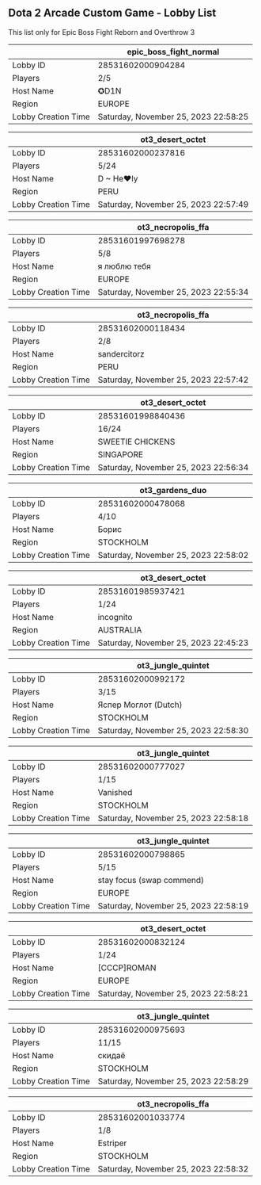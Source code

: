 ## Dota 2 Arcade Custom Game - Lobby List

This list only for Epic Boss Fight Reborn and Overthrow 3

|  | epic_boss_fight_normal |
| ------ | ------ |
| Lobby ID | 28531602000904284 |
| Players | 2/5 |
| Host Name | ✪D1N |
| Region | EUROPE |
| Lobby Creation Time | Saturday, November 25, 2023 22:58:25 |


|  | ot3_desert_octet |
| ------ | ------ |
| Lobby ID | 28531602000237816 |
| Players | 5/24 |
| Host Name | D ~ He♥ly |
| Region | PERU |
| Lobby Creation Time | Saturday, November 25, 2023 22:57:49 |


|  | ot3_necropolis_ffa |
| ------ | ------ |
| Lobby ID | 28531601997698278 |
| Players | 5/8 |
| Host Name | я люблю тебя |
| Region | EUROPE |
| Lobby Creation Time | Saturday, November 25, 2023 22:55:34 |


|  | ot3_necropolis_ffa |
| ------ | ------ |
| Lobby ID | 28531602000118434 |
| Players | 2/8 |
| Host Name | sandercitorz |
| Region | PERU |
| Lobby Creation Time | Saturday, November 25, 2023 22:57:42 |


|  | ot3_desert_octet |
| ------ | ------ |
| Lobby ID | 28531601998840436 |
| Players | 16/24 |
| Host Name | SWEETIE  CHICKENS |
| Region | SINGAPORE |
| Lobby Creation Time | Saturday, November 25, 2023 22:56:34 |


|  | ot3_gardens_duo |
| ------ | ------ |
| Lobby ID | 28531602000478068 |
| Players | 4/10 |
| Host Name | Борис |
| Region | STOCKHOLM |
| Lobby Creation Time | Saturday, November 25, 2023 22:58:02 |


|  | ot3_desert_octet |
| ------ | ------ |
| Lobby ID | 28531601985937421 |
| Players | 1/24 |
| Host Name | incognito |
| Region | AUSTRALIA |
| Lobby Creation Time | Saturday, November 25, 2023 22:45:23 |


|  | ot3_jungle_quintet |
| ------ | ------ |
| Lobby ID | 28531602000992172 |
| Players | 3/15 |
| Host Name | Яспер Моглот (Dutch) |
| Region | STOCKHOLM |
| Lobby Creation Time | Saturday, November 25, 2023 22:58:30 |


|  | ot3_jungle_quintet |
| ------ | ------ |
| Lobby ID | 28531602000777027 |
| Players | 1/15 |
| Host Name | Vanished |
| Region | STOCKHOLM |
| Lobby Creation Time | Saturday, November 25, 2023 22:58:18 |


|  | ot3_jungle_quintet |
| ------ | ------ |
| Lobby ID | 28531602000798865 |
| Players | 5/15 |
| Host Name | stay focus (swap commend) |
| Region | EUROPE |
| Lobby Creation Time | Saturday, November 25, 2023 22:58:19 |


|  | ot3_desert_octet |
| ------ | ------ |
| Lobby ID | 28531602000832124 |
| Players | 1/24 |
| Host Name | [CCCP]ROMAN |
| Region | EUROPE |
| Lobby Creation Time | Saturday, November 25, 2023 22:58:21 |


|  | ot3_jungle_quintet |
| ------ | ------ |
| Lobby ID | 28531602000975693 |
| Players | 11/15 |
| Host Name | скидаё |
| Region | STOCKHOLM |
| Lobby Creation Time | Saturday, November 25, 2023 22:58:29 |


|  | ot3_necropolis_ffa |
| ------ | ------ |
| Lobby ID | 28531602001033774 |
| Players | 1/8 |
| Host Name | Estriper |
| Region | STOCKHOLM |
| Lobby Creation Time | Saturday, November 25, 2023 22:58:32 |


